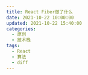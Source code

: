 ```yaml
---
title: React Fiber做了什么
date: 2021-10-22 10:00:00
updated: 2021-10-22 15:40:00
categories:
  - 原创
  - 技术栈
tags:
  - React
  - 算法
  - diff
---
```

